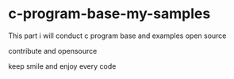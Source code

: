 # c-program-base-my-samples
This part i will conduct c program base and examples
open source

contribute and opensource 

keep smile and enjoy every code 
